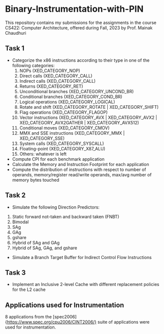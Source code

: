 # Binary-Instrumentation-with-PIN
This repository contains my submissions for the assignments in the course CS422: Computer Architecture, offered during Fall, 2023 by Prof. Mainak Chaudhuri


## Task 1

* Categorize the x86 instructions according to their type in one of the following categories:
  1. NOPs				(XED_CATEGORY_NOP)
  2. Direct calls			(XED_CATEGORY_CALL)
  3. Indirect calls		(XED_CATEGORY_CALL)
  4. Returns            		(XED_CATEGORY_RET)
  5. Unconditional branches 	(XED_CATEGORY_UNCOND_BR)
  6. Conditional branches 	(XED_CATEGORY_COND_BR)
  7. Logical operations		(XED_CATEGORY_LOGICAL)
  8. Rotate and shift     	(XED_CATEGORY_ROTATE | XED_CATEGORY_SHIFT)
  9. Flag operations		(XED_CATEGORY_FLAGOP)
  10. Vector instructions		(XED_CATEGORY_AVX | XED_CATEGORY_AVX2 | XED_CATEGORY_AVX2GATHER | XED_CATEGORY_AVX512)
  11. Conditional moves		(XED_CATEGORY_CMOV)
  12. MMX and SSE instructions	(XED_CATEGORY_MMX | XED_CATEGORY_SSE)
  13. System calls		(XED_CATEGORY_SYSCALL)
  14. Floating-point		(XED_CATEGORY_X87_ALU)
  15. Others: whatever is left
* Compute CPI for each benchmark application
* Calculate the Memory and Instruction Footprint for each application
* Compute the distribution of instructions with respect to number of operands, memory/register read/write operands, max/avg number of memory bytes touched

## Task 2

* Simulate the following Direction Predictors:
1. Static forward not-taken and backward taken (FNBT)
2. Bimodal
3. SAg
4. GAg
5. gshare
6. Hybrid of SAg and GAg
7. Hybrid of SAg, GAg, and gshare

* Simulate a Branch Target Buffer for Indirect Control Flow Instructions

## Task 3

* Implement an Inclusive 2-level Cache with different replacement policies for the L2 cache

## Applications used for Instrumentation

8 applications from the [spec2006]{https://www.spec.org/cpu2006/CINT2006/} suite of applications were used for instrumentation.
